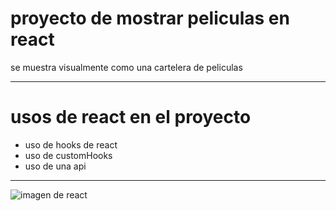 # proyecto de mostrar peliculas en react

se muestra visualmente como una cartelera de peliculas

***
# usos de react en el proyecto
* uso de hooks de react
* uso de customHooks
* uso de una api

***
![imagen de react](https://desarrolloweb.com/storage/manual_images/7AtF20UBGzL4QneWOLjGGp0YqEwZv8mjfpwse0VE.png)
